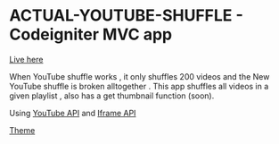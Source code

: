 # ACTUAL-YOUTUBE-SHUFFLE - Codeigniter MVC app

[Live here](https://obamafuego.000webhostapp.com/shuffle/)

When YouTube shuffle works , it only shuffles 200 videos and the New YouTube shuffle is broken alltogether . 
This app shuffles all videos in a given playlist , also has a get thumbnail function (soon).

Using [YouTube API](https://developers.google.com/youtube/v3/) and [Iframe API](https://developers.google.com/youtube/iframe_api_reference)

[Theme](https://getmdl.io/templates/) 

